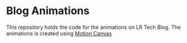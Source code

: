 # Blog Animations
This repository holds the code for the animations on LR Tech Blog.
The animations is created using [Motion Canvas](https://github.com/motion-canvas/motion-canvas)